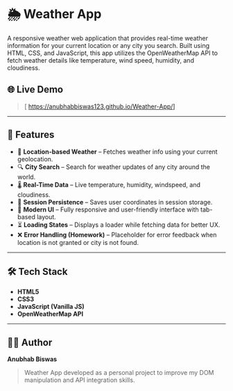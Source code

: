 # 🌦️ Weather App

A responsive weather web application that provides real-time weather information for your current location or any city you search. Built using HTML, CSS, and JavaScript, this app utilizes the OpenWeatherMap API to fetch weather details like temperature, wind speed, humidity, and cloudiness.

## 🌐 Live Demo

> [ https://anubhabbiswas123.github.io/Weather-App/]
---

## 🚀 Features

- 📍 **Location-based Weather** – Fetches weather info using your current geolocation.
- 🔍 **City Search** – Search for weather updates of any city around the world.
- 🌡️ **Real-Time Data** – Live temperature, humidity, windspeed, and cloudiness.
- 🔁 **Session Persistence** – Saves user coordinates in session storage.
- 🎨 **Modern UI** – Fully responsive and user-friendly interface with tab-based layout.
- ⏳ **Loading States** – Displays a loader while fetching data for better UX.
- ❌ **Error Handling (Homework)** – Placeholder for error feedback when location is not granted or city is not found.

---

## 🛠️ Tech Stack

- **HTML5**
- **CSS3**
- **JavaScript (Vanilla JS)**
- **OpenWeatherMap API**

---



## 🙋‍♂️ Author

**Anubhab Biswas**

> Weather App developed as a personal project to improve my DOM manipulation and API integration skills.
